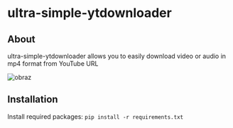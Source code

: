 # ultra-simple-ytdownloader
## About
ultra-simple-ytdownloader allows you to easily download video or audio in mp4 format from YouTube URL

![obraz](https://github.com/alanmyszka/ultra-simple-ytdownloader/assets/97759836/592255f0-74ef-4e72-abe3-888eb5430da2)

## Installation
Install required packages: `pip install -r requirements.txt`
